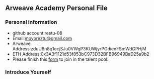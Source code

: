 ## Arweave Academy Personal File

### Personal information

- github account:restu-08
- Email:moyoreztu@gmail.com
- Arweave Address:zduU8n8q1ecjSJu0VWgP3KUWjyrPGdienFSmWdGPHjM
- ETH Address:0x3A3f1121d53f853bC973D32BFB96949BaD25a9b2
- Please finish this [form](https://docs.google.com/forms/d/e/1FAIpQLSfWA5fIIcBgmRppm3jNz5vmf9Mai_QMVil-2pO4r7YKn_Zhtw/viewform?usp=sf_link) to join in the talent pool.

### Introduce Yourself
